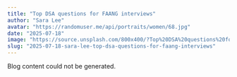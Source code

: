 ```yaml
---
title: "Top DSA questions for FAANG interviews"
author: "Sara Lee"
avatar: "https://randomuser.me/api/portraits/women/68.jpg"
date: "2025-07-18"
image: "https://source.unsplash.com/800x400/?Top%20DSA%20questions%20for%20FAANG%20interviews"
slug: "2025-07-18-sara-lee-top-dsa-questions-for-faang-interviews"
---
```


Blog content could not be generated.